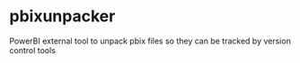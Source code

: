 # pbixunpacker
PowerBI external tool to unpack pbix files so they can be tracked by version control tools
